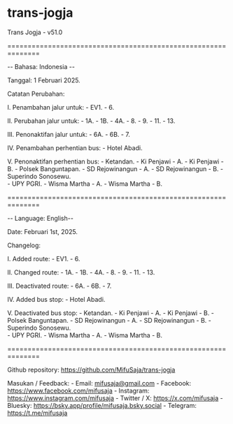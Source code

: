 # trans-jogja
Trans Jogja - v51.0

==============================================================

-- Bahasa: Indonesia --

Tanggal: 1 Februari 2025.

Catatan Perubahan:

I. Penambahan jalur untuk:
    - EV1.
    - 6.

II. Perubahan jalur untuk:
    - 1A.
    - 1B.
    - 4A.
    - 8.
    - 9.
    - 11.
    - 13.

III. Penonaktifan jalur untuk:
    - 6A.
    - 6B.
    - 7.

IV. Penambahan perhentian bus:
    - Hotel Abadi.

V. Penonaktifan perhentian bus:
    - Ketandan.
    - Ki Penjawi - A.
    - Ki Penjawi - B.
    - Polsek Banguntapan.
    - SD Rejowinangun - A.
    - SD Rejowinangun - B.
    - Superindo Sonosewu.    
    - UPY PGRI.
    - Wisma Martha - A.
    - Wisma Martha - B.
    
==============================================================

-- Language: English--

Date: Februari 1st, 2025.

Changelog:

I. Added route:
    - EV1.
    - 6.

II. Changed route:
    - 1A.
    - 1B.
    - 4A.
    - 8.
    - 9.
    - 11.
    - 13.

III. Deactivated route:
    - 6A.
    - 6B.
    - 7.

IV. Added bus stop:
    - Hotel Abadi.

V. Deactivated bus stop:
    - Ketandan.
    - Ki Penjawi - A.
    - Ki Penjawi - B.
    - Polsek Banguntapan.
    - SD Rejowinangun - A.
    - SD Rejowinangun - B.
    - Superindo Sonosewu.    
    - UPY PGRI.
    - Wisma Martha - A.
    - Wisma Martha - B.

==============================================================

Github repository: https://github.com/MifuSaja/trans-jogja

Masukan / Feedback: 
    - Email: mifusaja@gmail.com
    - Facebook: https://www.facebook.com/mifusaja
    - Instagram: https://www.instagram.com/mifusaja
    - Twitter / X: https://x.com/mifusaja
    - Bluesky: https://bsky.app/profile/mifusaja.bsky.social
    - Telegram: https://t.me/mifusaja